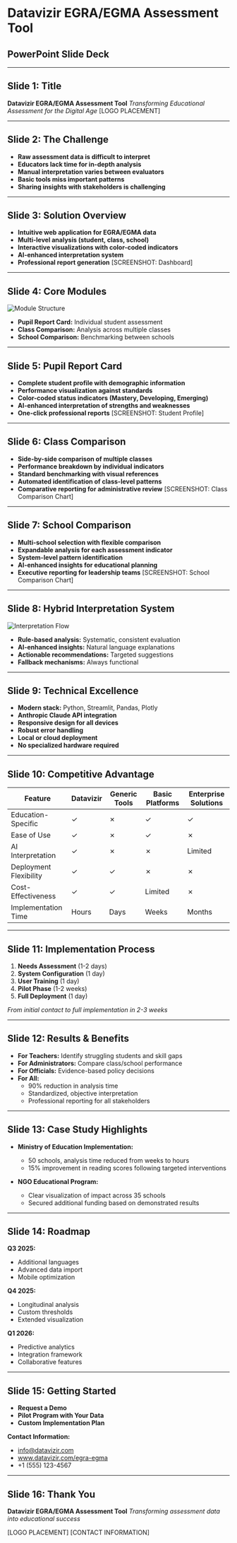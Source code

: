 # Datavizir EGRA/EGMA Assessment Tool
## PowerPoint Slide Deck

---

## Slide 1: Title
**Datavizir EGRA/EGMA Assessment Tool**
*Transforming Educational Assessment for the Digital Age*
[LOGO PLACEMENT]

---

## Slide 2: The Challenge
- **Raw assessment data is difficult to interpret**
- **Educators lack time for in-depth analysis**
- **Manual interpretation varies between evaluators**
- **Basic tools miss important patterns**
- **Sharing insights with stakeholders is challenging**

---

## Slide 3: Solution Overview
- **Intuitive web application for EGRA/EGMA data**
- **Multi-level analysis (student, class, school)**
- **Interactive visualizations with color-coded indicators**
- **AI-enhanced interpretation system**
- **Professional report generation**
[SCREENSHOT: Dashboard]

---

## Slide 4: Core Modules
![Module Structure](placeholder_diagram.png)
- **Pupil Report Card:** Individual student assessment
- **Class Comparison:** Analysis across multiple classes
- **School Comparison:** Benchmarking between schools

---

## Slide 5: Pupil Report Card
- **Complete student profile with demographic information**
- **Performance visualization against standards**
- **Color-coded status indicators (Mastery, Developing, Emerging)**
- **AI-enhanced interpretation of strengths and weaknesses**
- **One-click professional reports**
[SCREENSHOT: Student Profile]

---

## Slide 6: Class Comparison
- **Side-by-side comparison of multiple classes**
- **Performance breakdown by individual indicators**
- **Standard benchmarking with visual references**
- **Automated identification of class-level patterns**
- **Comparative reporting for administrative review**
[SCREENSHOT: Class Comparison Chart]

---

## Slide 7: School Comparison
- **Multi-school selection with flexible comparison**
- **Expandable analysis for each assessment indicator**
- **System-level pattern identification**
- **AI-enhanced insights for educational planning**
- **Executive reporting for leadership teams**
[SCREENSHOT: School Comparison Chart]

---

## Slide 8: Hybrid Interpretation System
![Interpretation Flow](placeholder_diagram.png)
- **Rule-based analysis:** Systematic, consistent evaluation
- **AI-enhanced insights:** Natural language explanations
- **Actionable recommendations:** Targeted suggestions
- **Fallback mechanisms:** Always functional

---

## Slide 9: Technical Excellence
- **Modern stack:** Python, Streamlit, Pandas, Plotly
- **Anthropic Claude API integration**
- **Responsive design for all devices**
- **Robust error handling**
- **Local or cloud deployment**
- **No specialized hardware required**

---

## Slide 10: Competitive Advantage
|Feature|Datavizir|Generic Tools|Basic Platforms|Enterprise Solutions|
|-------|---------|-------------|---------------|---------------------|
|Education-Specific|✓|✗|✓|✓|
|Ease of Use|✓|✗|✓|✗|
|AI Interpretation|✓|✗|✗|Limited|
|Deployment Flexibility|✓|✓|✗|✗|
|Cost-Effectiveness|✓|✓|Limited|✗|
|Implementation Time|Hours|Days|Weeks|Months|

---

## Slide 11: Implementation Process
1. **Needs Assessment** (1-2 days)
2. **System Configuration** (1 day)
3. **User Training** (1 day)
4. **Pilot Phase** (1-2 weeks)
5. **Full Deployment** (1 day)

*From initial contact to full implementation in 2-3 weeks*

---

## Slide 12: Results & Benefits
- **For Teachers:** Identify struggling students and skill gaps
- **For Administrators:** Compare class/school performance
- **For Officials:** Evidence-based policy decisions
- **For All:** 
  - 90% reduction in analysis time
  - Standardized, objective interpretation
  - Professional reporting for all stakeholders

---

## Slide 13: Case Study Highlights
- **Ministry of Education Implementation:**
  - 50 schools, analysis time reduced from weeks to hours
  - 15% improvement in reading scores following targeted interventions

- **NGO Educational Program:**
  - Clear visualization of impact across 35 schools
  - Secured additional funding based on demonstrated results

---

## Slide 14: Roadmap
**Q3 2025:**
- Additional languages
- Advanced data import
- Mobile optimization

**Q4 2025:**
- Longitudinal analysis
- Custom thresholds
- Extended visualization

**Q1 2026:**
- Predictive analytics
- Integration framework
- Collaborative features

---

## Slide 15: Getting Started
- **Request a Demo**
- **Pilot Program with Your Data**
- **Custom Implementation Plan**

**Contact Information:**
- info@datavizir.com
- www.datavizir.com/egra-egma
- +1 (555) 123-4567

---

## Slide 16: Thank You
**Datavizir EGRA/EGMA Assessment Tool**
*Transforming assessment data into educational success*

[LOGO PLACEMENT]
[CONTACT INFORMATION]
